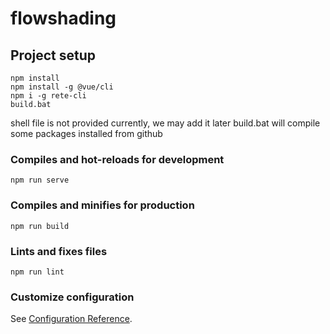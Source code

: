 # flowshading

## Project setup
```
npm install
npm install -g @vue/cli
npm i -g rete-cli
build.bat
```
shell file is not provided currently, we may add it later
build.bat will compile some packages installed from github

### Compiles and hot-reloads for development
```
npm run serve
```

### Compiles and minifies for production
```
npm run build
```

### Lints and fixes files
```
npm run lint
```

### Customize configuration
See [Configuration Reference](https://cli.vuejs.org/config/).
